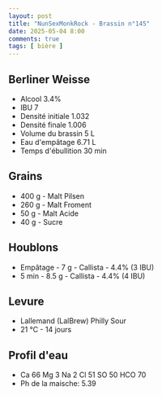 ```yaml
---
layout: post
title: "NunSexMonkRock - Brassin n°145"
date: 2025-05-04 8:00
comments: true
tags: [ bière ]
---
```


## Berliner Weisse
- Alcool  3.4%
- IBU  7
- Densité initiale  1.032
- Densité finale  1.006
- Volume du brassin 5 L
- Eau d'empâtage 6.71 L
- Temps d'ébullition 30 min

## Grains

- 400 g - Malt Pilsen
- 260 g - Malt Froment
- 50 g - Malt Acide
- 40 g - Sucre

## Houblons
- Empâtage - 7 g - Callista - 4.4% (3 IBU)
- 5 min - 8.5 g - Callista - 4.4% (4 IBU)

## Levure
- Lallemand (LalBrew) Philly Sour
- 21 °C - 14 jours

## Profil d'eau
- Ca 66 Mg 3 Na 2 Cl 51 SO 50 HCO 70
- Ph de la maische: 5.39
